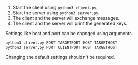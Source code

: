 1. Start the client using `python3 client.py`.
2. Start the server using `python3 server.py`.
3. The client and the server will exchange messages.
4. The client and the server will print the generated keys.

Settings like host and port can be changed using arguments. 

```bash
python3 client.py PORT TARGETPORT HOST TARGETHOST
python3 server.py PORT CLIENTPORT HOST TARGETHOST
```

Changing the default settings shouldn't be required.